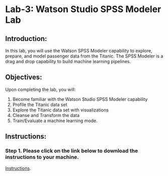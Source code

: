 # Lab-3: Watson Studio SPSS Modeler Lab

## Introduction:

In this lab, you will use the Watson SPSS Modeler capability to explore, prepare, and model passenger data from the Titanic. The SPSS Modeler is a drag and drop capability to build machine learning pipelines.

## Objectives:

Upon completing the lab, you will:

1. Become familiar with the Watson Studio SPSS Modeler capability
2. Profile the Titanic data set
3. Explore the Titanic data set with visualizations
4. Cleanse and Transform the data
5. Train/Evaluate a machine learning mode.

## Instructions:

### Step 1. Please click on the link below to download the instructions to your machine.

[Instructions](https://github.com/bleonardb3/ML_POT_07-08-2021/raw/main/Lab-3/titanic-spss-modeler-editsv07-08-2021.pdf).


